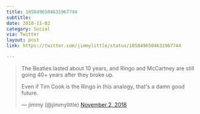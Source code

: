 ```yaml
---
title: 1058496504631967744
subtitle:
date: 2018-11-02
category: Social
via: Twitter
layout: post
link: https://twitter.com/jimmylittle/status/1058496504631967744

---
```


<blockquote class="twitter-tweet"><p lang="en" dir="ltr">The Beatles lasted about 10 years, and Ringo and McCartney are still going 40+ years after they broke up. 

Even if Tim Cook is the Ringo in this analogy, that&#39;s a damn good future.</p>&mdash; jimmy (@jimmylittle) <a href="https://twitter.com/jimmylittle/status/1058496504631967744?ref_src=twsrc%5Etfw">November 2, 2018</a></blockquote>
<script async src="https://platform.twitter.com/widgets.js" charset="utf-8"></script>
